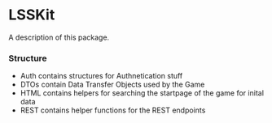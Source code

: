 # LSSKit

A description of this package.

### Structure

- Auth contains structures for Authnetication stuff
- DTOs contain Data Transfer Objects used by the Game
- HTML contains helpers for searching the startpage of the game for inital data
- REST contains helper functions for the REST endpoints
